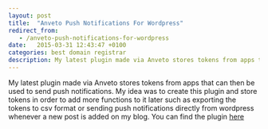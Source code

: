```yaml
---
layout: post
title:  "Anveto Push Notifications For Wordpress"
redirect_from:
   - /anveto-push-notifications-for-wordpress
date:   2015-03-31 12:43:47 +0100
categories: best domain registrar
description: My latest plugin made via Anveto stores tokens from apps that can then be used to send push notifications. My idea was to create this plugin and store tokens in order to add more functions to it later
---
```


My latest plugin made via Anveto stores tokens from apps that can then be used to send push notifications. My idea was to create this plugin and store tokens in order to add more functions to it later such as exporting the tokens to csv format or sending push notifications directly from wordpress whenever a new post is added on my blog. You can find the plugin [here](http://markustenghamn.com/wordpress-plugins/anveto-push-notifications "Anveto Push Notifications")